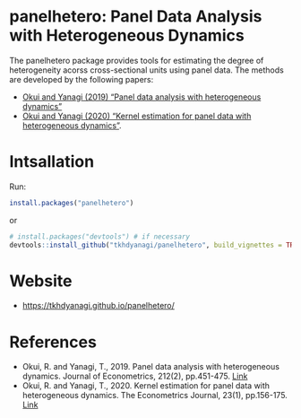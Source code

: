 
<!-- README.md is generated from README.Rmd. Please edit that file -->

# panelhetero: Panel Data Analysis with Heterogeneous Dynamics

The panelhetero package provides tools for estimating the degree of
heterogeneity acorss cross-sectional units using panel data. The methods
are developed by the following papers:

- [Okui and Yanagi (2019) “Panel data analysis with heterogeneous
  dynamics”](https://doi.org/10.1016/j.jeconom.2019.04.036)
- [Okui and Yanagi (2020) “Kernel estimation for panel data with
  heterogeneous dynamics”](https://doi.org/10.1093/ectj/utz019).

# Intsallation

Run:

``` r
install.packages("panelhetero")
```

or

``` r
# install.packages("devtools") # if necessary
devtools::install_github("tkhdyanagi/panelhetero", build_vignettes = TRUE)
```

# Website

- <https://tkhdyanagi.github.io/panelhetero/>

# References

- Okui, R. and Yanagi, T., 2019. Panel data analysis with heterogeneous
  dynamics. Journal of Econometrics, 212(2), pp.451-475.
  [Link](https://doi.org/10.1016/j.jeconom.2019.04.036)
- Okui, R. and Yanagi, T., 2020. Kernel estimation for panel data with
  heterogeneous dynamics. The Econometrics Journal, 23(1), pp.156-175.
  [Link](https://doi.org/10.1093/ectj/utz019)
